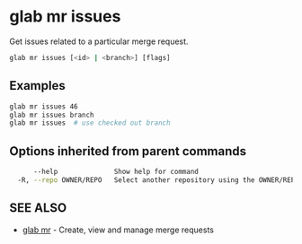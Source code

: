 # glab mr issues

Get issues related to a particular merge request.

```bash
glab mr issues [<id> | <branch>] [flags]
```

## Examples

```bash
glab mr issues 46
glab mr issues branch
glab mr issues  # use checked out branch

```

## Options inherited from parent commands

```bash
      --help              Show help for command
  -R, --repo OWNER/REPO   Select another repository using the OWNER/REPO or `GROUP/NAMESPACE/REPO` format or full URL or git URL
```

## SEE ALSO

* [glab mr](./)  - Create, view and manage merge requests
